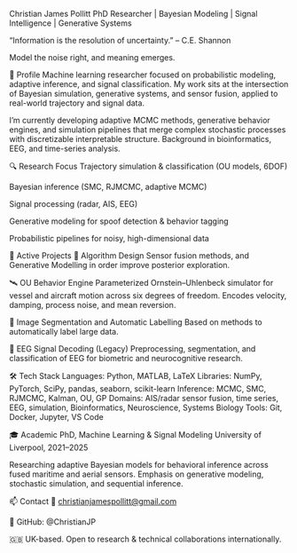 Christian James Pollitt
PhD Researcher | Bayesian Modeling | Signal Intelligence | Generative Systems


“Information is the resolution of uncertainty.” – C.E. Shannon


Model the noise right, and meaning emerges.

🧠 Profile
Machine learning researcher focused on probabilistic modeling, adaptive inference, and signal classification. My work sits at the intersection of Bayesian simulation, generative systems, and sensor fusion, applied to real-world trajectory and signal data.

I’m currently developing adaptive MCMC methods, generative behavior engines, and simulation pipelines that merge complex stochastic processes with discretizable interpretable structure. Background in bioinformatics, EEG, and time-series analysis.

🔍 Research Focus
Trajectory simulation & classification (OU models, 6DOF)

Bayesian inference (SMC, RJMCMC, adaptive MCMC)

Signal processing (radar, AIS, EEG)

Generative modeling for spoof detection & behavior tagging

Probabilistic pipelines for noisy, high-dimensional data

🔬 Active Projects
🧬 Algorithm Design
Sensor fusion methods, and Generative Modelling in order improve posterior exploration.

🛰 OU Behavior Engine
Parameterized Ornstein–Uhlenbeck simulator for vessel and aircraft motion across six degrees of freedom. Encodes velocity, damping, process noise, and mean reversion.

🎯 Image Segmentation and Automatic Labelling
Based on methods to automatically label large data.

🧠 EEG Signal Decoding (Legacy)
Preprocessing, segmentation, and classification of EEG for biometric and neurocognitive research.

🛠 Tech Stack
Languages: Python, MATLAB, LaTeX
Libraries: NumPy, PyTorch, SciPy, pandas, seaborn, scikit-learn
Inference: MCMC, SMC, RJMCMC, Kalman, OU, GP
Domains: AIS/radar sensor fusion, time series, EEG, simulation, Bioinformatics, Neuroscience, Systems Biology
Tools: Git, Docker, Jupyter, VS Code

🎓 Academic
PhD, Machine Learning & Signal Modeling
University of Liverpool, 2021–2025

Researching adaptive Bayesian models for behavioral inference across fused maritime and aerial sensors.
Emphasis on generative modeling, stochastic simulation, and sequential inference.

📫 Contact
📧 christianjamespollitt@gmail.com

🧠 GitHub: @ChristianJP

🇬🇧 UK-based. Open to research & technical collaborations internationally.

